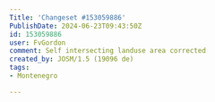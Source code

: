 ```yaml
---
Title: 'Changeset #153059886'
PublishDate: 2024-06-23T09:43:50Z
id: 153059886
user: FvGordon
comment: Self intersecting landuse area corrected
created_by: JOSM/1.5 (19096 de)
tags:
- Montenegro

---
```

